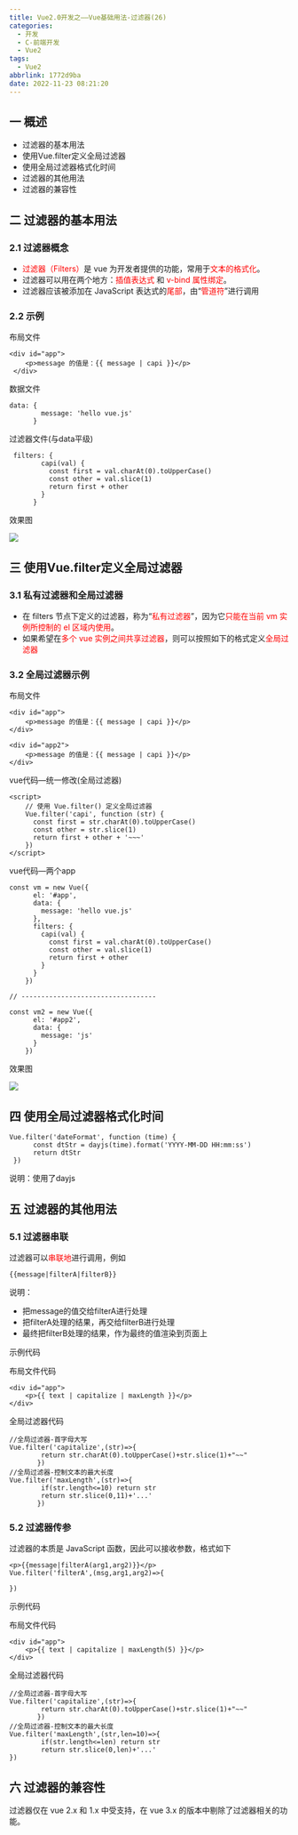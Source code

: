 ```yaml
---
title: Vue2.0开发之——Vue基础用法-过滤器(26)
categories:
  - 开发
  - C-前端开发
  - Vue2
tags:
  - Vue2
abbrlink: 1772d9ba
date: 2022-11-23 08:21:20
---
```

## 一 概述

* 过滤器的基本用法
* 使用Vue.filter定义全局过滤器
* 使用全局过滤器格式化时间
* 过滤器的其他用法
* 过滤器的兼容性

<!--more-->

## 二 过滤器的基本用法

### 2.1 过滤器概念

* <font color=red>过滤器（Filters）</font>是 vue 为开发者提供的功能，常用于<font color=red>文本的格式化</font>。
* 过滤器可以用在两个地方：<font color=red>插值表达式</font> 和<font color=red> v-bind 属性绑定</font>。
*  过滤器应该被添加在 JavaScript 表达式的<font color=red>尾部</font>，由“<font color=red>管道符</font>”进行调用

### 2.2 示例

布局文件

```
<div id="app">
    <p>message 的值是：{{ message | capi }}</p>
 </div>
```

数据文件

```
data: {
        message: 'hello vue.js'
      }
```

过滤器文件(与data平级)

```
 filters: {
        capi(val) {
          const first = val.charAt(0).toUpperCase()
          const other = val.slice(1)
          return first + other
        }
      }
```

效果图

![][1]

## 三 使用Vue.filter定义全局过滤器

### 3.1 私有过滤器和全局过滤器

* 在 filters 节点下定义的过滤器，称为“<font color=red>私有过滤器</font>”，因为它<font color=red>只能在当前 vm 实例所控制的 el 区域内使用</font>。
*  如果希望在<font color=red>多个 vue 实例之间共享过滤器</font>，则可以按照如下的格式定义<font color=red>全局过滤器</font>

### 3.2 全局过滤器示例

布局文件

```
<div id="app">
    <p>message 的值是：{{ message | capi }}</p>
</div>

<div id="app2">
    <p>message 的值是：{{ message | capi }}</p>
</div>
```

vue代码—统一修改(全局过滤器)

```
<script>
    // 使用 Vue.filter() 定义全局过滤器
    Vue.filter('capi', function (str) {
      const first = str.charAt(0).toUpperCase()
      const other = str.slice(1)
      return first + other + '~~~'
    })
</script>    
```

vue代码—两个app

```
const vm = new Vue({
      el: '#app',
      data: {
        message: 'hello vue.js'
      },
      filters: {
        capi(val) {
          const first = val.charAt(0).toUpperCase()
          const other = val.slice(1)
          return first + other
        }
      }
    })

// ----------------------------------

const vm2 = new Vue({
      el: '#app2',
      data: {
        message: 'js'
      }
    })
```

效果图

![][2]

## 四 使用全局过滤器格式化时间

```
Vue.filter('dateFormat', function (time) {
      const dtStr = dayjs(time).format('YYYY-MM-DD HH:mm:ss')
      return dtStr
 })
```

说明：使用了dayjs

## 五 过滤器的其他用法

### 5.1 过滤器串联

过滤器可以<font color=red>串联地</font>进行调用，例如

```
{{message|filterA|filterB}}
```

说明：

* 把message的值交给filterA进行处理
* 把filterA处理的结果，再交给filterB进行处理
* 最终把filterB处理的结果，作为最终的值渲染到页面上

示例代码

布局文件代码

```
<div id="app">
    <p>{{ text | capitalize | maxLength }}</p>
</div>
```

全局过滤器代码

```
//全局过滤器-首字母大写
Vue.filter('capitalize',(str)=>{
        return str.charAt(0).toUpperCase()+str.slice(1)+"~~"
       })
//全局过滤器-控制文本的最大长度    
Vue.filter('maxLength',(str)=>{
        if(str.length<=10) return str
        return str.slice(0,11)+'...'
       })
```

### 5.2 过滤器传参

过滤器的本质是 JavaScript 函数，因此可以接收参数，格式如下

```
<p>{{message|filterA(arg1,arg2)}}</p>
Vue.filter('filterA',(msg,arg1,arg2)=>{
	
})
```

示例代码

布局文件代码

```
<div id="app">
    <p>{{ text | capitalize | maxLength(5) }}</p>
</div>
```

全局过滤器代码

```
//全局过滤器-首字母大写
Vue.filter('capitalize',(str)=>{
        return str.charAt(0).toUpperCase()+str.slice(1)+"~~"
       })
//全局过滤器-控制文本的最大长度         
Vue.filter('maxLength',(str,len=10)=>{
        if(str.length<=len) return str
        return str.slice(0,len)+'...'
})
```

## 六  过滤器的兼容性

过滤器仅在 vue 2.x 和 1.x 中受支持，在 vue 3.x 的版本中剔除了过滤器相关的功能。



[1]:https://jsd.onmicrosoft.cn/gh/PGzxc/CDN/blog-vue/vue02-26-filter-sample-1.png
[2]:https://jsd.onmicrosoft.cn/gh/PGzxc/CDN/blog-vue/vue02-26-filter-global-sample-2.png